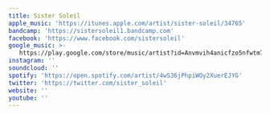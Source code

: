 ```yaml
---
title: Sister Soleil
apple_music: 'https://itunes.apple.com/artist/sister-soleil/34765'
bandcamp: 'https://sistersoleil1.bandcamp.com'
facebook: 'https://www.facebook.com/sistersoleil'
google_music: >-
   https://play.google.com/store/music/artist?id=Anvmvih4anicfzo5nfwtm7byacq
instagram: ''
soundcloud: ''
spotify: 'https://open.spotify.com/artist/4wS36jPhpiWOy2XuerEJYG'
twitter: 'https://twitter.com/sister_soleil'
website: ''
youtube: ''
---
```


